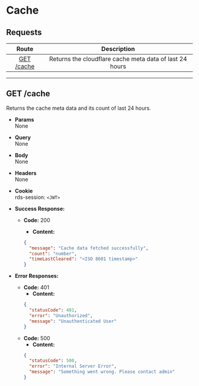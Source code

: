 # Cache

## **Requests**

|          Route           |                       Description                       |
| :----------------------: | :-----------------------------------------------------: |
| [GET /cache](#get-cache) | Returns the cloudflare cache meta data of last 24 hours |

---

## **GET /cache**

Returns the cache meta data and its count of last 24 hours.

- **Params**  
  None
- **Query**  
  None
- **Body**  
  None
- **Headers**  
  None
- **Cookie**  
  rds-session: `<JWT>`

- **Success Response:**

  - **Code:** 200

    - **Content:**

    ```json
    {
      "message": "Cache data fetched successfully",
      "count": "number",
      "timeLastCleared": "<ISO 8601 timestamp>"
    }
    ```

- **Error Responses:**
  - **Code:** 401
    - **Content:**
    ```json
    {
      "statusCode": 401,
      "error": "Unauthorized",
      "message": "Unauthenticated User"
    }
    ```
  - **Code:** 500
    - **Content:**
    ```json
    {
      "statusCode": 500,
      "error": "Internal Server Error",
      "message": "Something went wrong. Please contact admin"
    }
    ```
